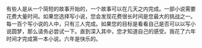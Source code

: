 有些人是从一个简短的故事开始的，一个故事可以在几天之内完成。一部小说需要花费大量时间。如果您选择写小说，您会发现花费很长时间是您最大的挑战之一。每一百个写小说的人中，只有三人完成。如果您的目标是看看自己是否可以以写小说圆梦，那么请务必尝试一下。直到深入其中，您才知道自己的感受。我花了六年时间才完成第一本小说。六年是快乐的。